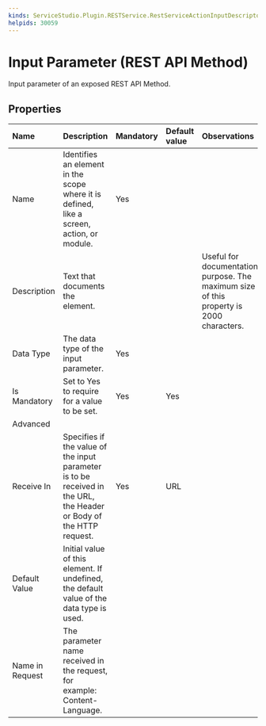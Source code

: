 ```yaml
---
kinds: ServiceStudio.Plugin.RESTService.RestServiceActionInputDescriptor
helpids: 30059
---
```


# Input Parameter \(REST API Method\)

Input parameter of an exposed REST API Method.

## Properties

| Name | Description | Mandatory | Default value | Observations |
| :--- | :--- | :--- | :--- | :--- |
| Name | Identifies an element in the scope where it is defined, like a screen, action, or module. | Yes |  |  |
| Description | Text that documents the element. |  |  | Useful for documentation purpose. The maximum size of this property is 2000 characters. |
| Data Type | The data type of the input parameter. | Yes |  |  |
| Is Mandatory | Set to Yes to require for a value to be set. | Yes | Yes |  |
| Advanced |  |  |  |  |
| Receive In | Specifies if the value of the input parameter is to be received in the URL, the Header or Body of the HTTP request. | Yes | URL |  |
| Default Value | Initial value of this element. If undefined, the default value of the data type is used. |  |  |  |
| Name in Request | The parameter name received in the request, for example: Content-Language. |  |  |  |

